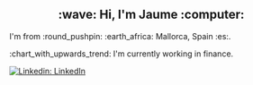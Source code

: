 <div align="center">
  <h2>:wave: Hi, I'm Jaume :computer:</h2>
</div>
<p>I'm from :round_pushpin: :earth_africa: Mallorca, Spain :es:.</p>
<p>:chart_with_upwards_trend:	I'm currently working in finance.</p>

[![Linkedin: LinkedIn](https://img.shields.io/badge/-jaumegelabert-blue?style=flat-square&logo=Linkedin&logoColor=white&link=https://www.linkedin.com/in/jaumegelabert/)](https://www.linkedin.com/in/jaumegelabert/)
